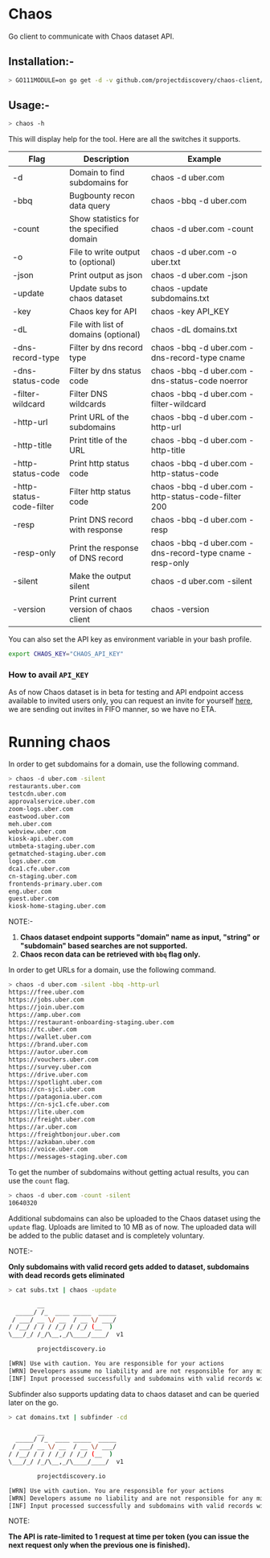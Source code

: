 # Chaos

Go client to communicate with Chaos dataset API. 

## Installation:- 

```bash
> GO111MODULE=on go get -d -v github.com/projectdiscovery/chaos-client/cmd/chaos
```

## Usage:- 

```bash
> chaos -h
```

This will display help for the tool. Here are all the switches it supports.

| Flag                     | Description                              | Example                                                      |
| ------------------------ | ---------------------------------------- | ------------------------------------------------------------ |
| -d                       | Domain to find subdomains for            | chaos -d uber.com                                            |
| -bbq                     | Bugbounty recon data query               | chaos -bbq -d uber.com                                       |
| -count                   | Show statistics for the specified domain | chaos -d uber.com -count                                     |
| -o                       | File to write output to (optional)       | chaos -d uber.com -o uber.txt                                |
| -json                    | Print output as json                     | chaos -d uber.com -json                                      |
| -update                  | Update subs to chaos dataset             | chaos -update subdomains.txt                                 |
| -key                     | Chaos key for API                        | chaos -key API_KEY                                           |
| -dL                      | File with list of domains (optional)     | chaos -dL domains.txt                                        |
| -dns-record-type         | Filter by dns record type                | chaos -bbq -d uber.com -dns-record-type cname                |
| -dns-status-code         | Filter by dns status code                | chaos -bbq -d uber.com -dns-status-code noerror              |
| -filter-wildcard         | Filter DNS wildcards                     | chaos -bbq -d uber.com -filter-wildcard                      |
| -http-url                | Print URL of the subdomains              | chaos -bbq -d uber.com -http-url                             |
| -http-title              | Print title of the URL                   | chaos -bbq -d uber.com -http-title                           |
| -http-status-code        | Print http status code                   | chaos -bbq -d uber.com -http-status-code                     |
| -http-status-code-filter | Filter http status code                  | chaos -bbq -d uber.com -http-status-code-filter 200 		 |
| -resp                    | Print DNS record with response           | chaos -bbq -d uber.com -resp                                 |
| -resp-only               | Print the response of DNS record         | chaos -bbq -d uber.com -dns-record-type cname -resp-only     |
| -silent                  | Make the output silent                   | chaos -d uber.com -silent                                    |
| -version                 | Print current version of chaos client    | chaos -version                                               |


You can also set the API key as environment variable in your bash profile. 

```bash
export CHAOS_KEY="CHAOS_API_KEY"
```

### How to avail `API_KEY`

As of now Chaos dataset is in beta for testing and API endpoint access available to invited users only, you can request an invite for yourself [here](https://forms.gle/LkHUjoxAiHE6djtU6), we are sending out invites in FIFO manner, so we have no ETA.  

# Running chaos

In order to get subdomains for a domain, use the following command.

```bash
> chaos -d uber.com -silent 
restaurants.uber.com
testcdn.uber.com
approvalservice.uber.com
zoom-logs.uber.com
eastwood.uber.com
meh.uber.com
webview.uber.com
kiosk-api.uber.com
utmbeta-staging.uber.com
getmatched-staging.uber.com
logs.uber.com
dca1.cfe.uber.com
cn-staging.uber.com
frontends-primary.uber.com
eng.uber.com
guest.uber.com
kiosk-home-staging.uber.com
```

NOTE:- 

1. **Chaos dataset endpoint supports "domain" name as input, "string" or "subdomain" based searches are not supported.**   
2. **Chaos recon data can be retrieved with `bbq` flag only.**   

In order to get URLs for a domain, use the following command.

```bash
> chaos -d uber.com -silent -bbq -http-url
https://free.uber.com
https://jobs.uber.com
https://join.uber.com
https://amp.uber.com
https://restaurant-onboarding-staging.uber.com
https://tc.uber.com
https://wallet.uber.com
https://brand.uber.com
https://autor.uber.com
https://vouchers.uber.com
https://survey.uber.com
https://drive.uber.com
https://spotlight.uber.com
https://cn-sjc1.uber.com
https://patagonia.uber.com
https://cn-sjc1.cfe.uber.com
https://lite.uber.com
https://freight.uber.com
https://ar.uber.com
https://freightbonjour.uber.com
https://azkaban.uber.com
https://voice.uber.com
https://messages-staging.uber.com
```


To get the number of subdomains without getting actual results, you can use the `count` flag.

```bash
> chaos -d uber.com -count -silent 
10640320
```

Additional subdomains can also be uploaded to the Chaos dataset using the `update` flag. Uploads are limited to 10 MB as of now. The uploaded data will be added to the public dataset and is completely voluntary. 

NOTE:- 

**Only subdomains with valid record gets added to dataset, subdomains with dead records gets eliminated**   


```bash
> cat subs.txt | chaos -update

        __                    
  _____/ /_  ____ _____  _____
 / ___/ __ \/ __  / __ \/ ___/
/ /__/ / / / /_/ / /_/ (__  ) 
\___/_/ /_/\__,_/\____/____/  v1

		projectdiscovery.io

[WRN] Use with caution. You are responsible for your actions
[WRN] Developers assume no liability and are not responsible for any misuse or damage.
[INF] Input processed successfully and subdomains with valid records will be updated to chaos dataset.
```
Subfinder also supports updating data to chaos dataset and can be queried later on the go. 

```bash
> cat domains.txt | subfinder -cd

        __                    
  _____/ /_  ____ _____  _____
 / ___/ __ \/ __  / __ \/ ___/
/ /__/ / / / /_/ / /_/ (__  ) 
\___/_/ /_/\__,_/\____/____/  v1

		projectdiscovery.io

[WRN] Use with caution. You are responsible for your actions
[WRN] Developers assume no liability and are not responsible for any misuse or damage.
[INF] Input processed successfully and subdomains with valid records will be updated to chaos dataset.
```

NOTE: 

**The API is rate-limited to 1 request at time per token (you can issue the next request only when the previous one is finished).**
